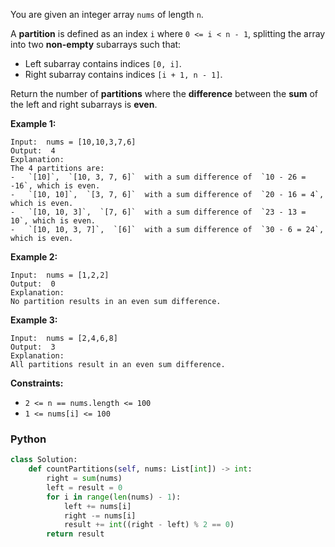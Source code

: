 You are given an integer array  `nums`  of length  `n`.

A  **partition**  is defined as an index  `i`  where  `0 <= i < n - 1`, splitting the array into two  **non-empty**
subarrays such that:

- Left subarray contains indices  `[0, i]`.
- Right subarray contains indices  `[i + 1, n - 1]`.

Return the number of  **partitions**  where the  **difference**  between the  **sum**  of the left and right subarrays
is  **even**.

**Example 1:**

```
Input:  nums = [10,10,3,7,6]
Output:  4
Explanation:
The 4 partitions are:
-   `[10]`,  `[10, 3, 7, 6]`  with a sum difference of  `10 - 26 = -16`, which is even.
-   `[10, 10]`,  `[3, 7, 6]`  with a sum difference of  `20 - 16 = 4`, which is even.
-   `[10, 10, 3]`,  `[7, 6]`  with a sum difference of  `23 - 13 = 10`, which is even.
-   `[10, 10, 3, 7]`,  `[6]`  with a sum difference of  `30 - 6 = 24`, which is even.
```

**Example 2:**

```
Input:  nums = [1,2,2]
Output:  0
Explanation:
No partition results in an even sum difference.
```

**Example 3:**

```
Input:  nums = [2,4,6,8]
Output:  3
Explanation:
All partitions result in an even sum difference.
```

**Constraints:**

- `2 <= n == nums.length <= 100`
- `1 <= nums[i] <= 100`

### Python

```py
class Solution:
    def countPartitions(self, nums: List[int]) -> int:
        right = sum(nums)
        left = result = 0
        for i in range(len(nums) - 1):
            left += nums[i]
            right -= nums[i]
            result += int((right - left) % 2 == 0)
        return result
```